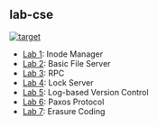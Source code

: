## lab-cse
[![target](https://img.shields.io/badge/labs-7/8-brightgreen.svg)](https://github.com/rudeigerc/lab-cse)

- [Lab 1]: Inode Manager
- [Lab 2]: Basic File Server
- [Lab 3][Lab 3]: RPC
- [Lab 4]: Lock Server
- [Lab 5]: Log-based Version Control
- [Lab 6]: Paxos Protocol
- [Lab 7]: Erasure Coding

[Lab 1]: lab1
[Lab 2]: lab2
[Lab 3]: lab3
[Lab 4]: lab4
[Lab 5]: lab5
[Lab 6]: lab6
[Lab 7]: lab7
